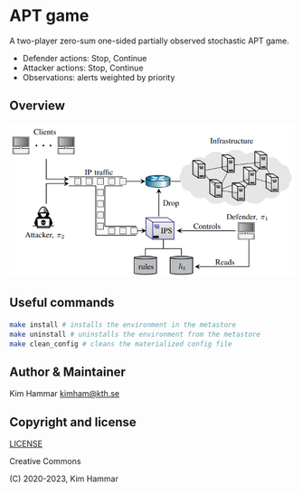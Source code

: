 # APT game 

A two-player zero-sum one-sided partially observed stochastic APT game.

- Defender actions: Stop, Continue
- Attacker actions: Stop, Continue
- Observations: alerts weighted by priority

## Overview
<p align="center">
<img src="../stopping_game/env.png" width="600">
</p>

## Useful commands

```bash
make install # installs the environment in the metastore
make uninstall # uninstalls the environment from the metastore
make clean_config # cleans the materialized config file    
```

## Author & Maintainer

Kim Hammar <kimham@kth.se>

## Copyright and license

[LICENSE](../../../../../LICENSE.md)

Creative Commons

(C) 2020-2023, Kim Hammar